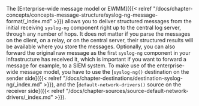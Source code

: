 ---
---
<!-- DISCLAIMER: This file is based on the syslog-ng Open Source Edition documentation https://github.com/balabit/syslog-ng-ose-guides/commit/2f4a52ee61d1ea9ad27cb4f3168b95408fddfdf2 and is used under the terms of The syslog-ng Open Source Edition Documentation License. The file has been modified by Axoflow. -->
The [Enterprise-wide message model or EWMM]({{< relref "/docs/chapter-concepts/concepts-message-structure/syslog-ng-message-format/_index.md" >}}) allows you to deliver structured messages from the initial receiving `syslog-ng` component right up to the central log server, through any number of hops. It does not matter if you parse the messages on the client, on a relay, or on the central server, their structured results will be available where you store the messages. Optionally, you can also forward the original raw message as the first `syslog-ng` component in your infrastructure has received it, which is important if you want to forward a message for example, to a SIEM system. To make use of the enterprise-wide message model, you have to use the [`syslog-ng()` destination on the sender side]({{< relref "/docs/chapter-destinations/destination-syslog-ng/_index.md" >}}), and the [`default-network-drivers()` source on the receiver side]({{< relref "/docs/chapter-sources/source-default-network-drivers/_index.md" >}}).
